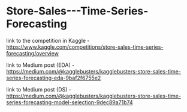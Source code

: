 # Store-Sales---Time-Series-Forecasting
link to the competition in Kaggle -  https://www.kaggle.com/competitions/store-sales-time-series-forecasting/overview


link to Medium post (EDA) - https://medium.com/@kagglebusters/kagglebusters-store-sales-time-series-forecasting-eda-9baf2f6755e2

link to Medium post (DS) - https://medium.com/@kagglebusters/kagglebusters-store-sales-time-series-forecasting-model-selection-9dec89a71b74
